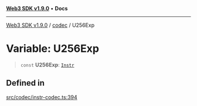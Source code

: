 [**Web3 SDK v1.9.0**](../../../README.md) • **Docs**

***

[Web3 SDK v1.9.0](../../../globals.md) / [codec](../README.md) / U256Exp

# Variable: U256Exp

> `const` **U256Exp**: [`Instr`](../type-aliases/Instr.md)

## Defined in

[src/codec/instr-codec.ts:394](https://github.com/Mystic-Nayy/alephium-web3/blob/ee41f5e0e7d7fb0b155fe62f05b2ac03772895ca/packages/web3/src/codec/instr-codec.ts#L394)
